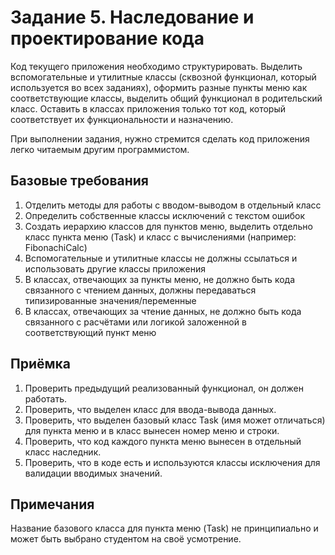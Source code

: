 # Задание 5. Наследование и проектирование кода

Код текущего приложения необходимо структурировать. Выделить вспомогательные и утилитные классы (сквозной функционал, который используется во всех заданиях), оформить разные пункты меню как соответствующие классы, выделить общий функционал в родительский класс. Оставить в классах приложения только тот код, который соответствует их функциональности и назначению.

При выполнении задания, нужно стремится сделать код приложения легко читаемым другим программистом.

## Базовые требования

1. Отделить методы для работы с вводом-выводом в отдельный класс
2. Определить собственные классы исключений с текстом ошибок
3. Создать иерархию классов для пунктов меню, выделить отдельно класс пункта меню (Task) и класс с вычислениями (например: FibonachiCalc)
4. Вспомогательные и утилитные классы не должны ссылаться и использовать другие классы приложения
5. В классах, отвечающих за пункты меню, не должно быть кода связанного с чтением данных, должны передаваться типизированные значения/переменные
6. В классах, отвечающих за чтение данных, не должно быть кода связанного с расчётами или логикой заложенной в соответствующий пункт меню

## Приёмка

1. Проверить предыдущий реализованный функционал, он должен работать.
2. Проверить, что выделен класс для ввода-вывода данных.
3. Проверить, что выделен базовый класс Task (имя может отличаться) для пункта меню и в класс вынесен номер меню и строки.
4. Проверить, что код каждого пункта меню вынесен в отдельный класс наследник.
5. Проверить, что в коде есть и используются классы исключения для валидации вводимых значений.

## Примечания

Название базового класса для пункта меню (Task) не принципиально и может быть выбрано студентом на своё усмотрение.
